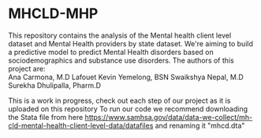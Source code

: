 # MHCLD-MHP
This repository contains the analysis of the Mental health client level dataset and Mental Health providers by state dataset. We're aiming to build a predictive model to predict Mental Health disorders based on sociodemographics and substance use disorders.
The authors of this project are:     
Ana Carmona, M.D
Lafouet Kevin Yemelong, BSN
Swaikshya Nepal, M.D
Surekha Dhulipalla, Pharm.D 

This is a work in progress, check out each step of our project as it is uploaded on this repository
To run our code we recommend downloading the Stata file from here https://www.samhsa.gov/data/data-we-collect/mh-cld-mental-health-client-level-data/datafiles and renaming it "mhcd.dta"  
